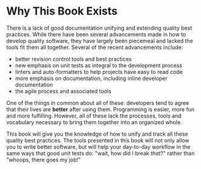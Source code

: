 # Why This Book Exists
There is a lack of good documentation unifying and extending quality best
practices. While there have been several advancements made in how to develop
quality software, they have largely been piecemeal and lacked the tools
fit them all together. Several of the recent advancements include:
- better revision control tools and best practices
- new emphasis on unit tests as integral to the development process
- linters and auto-formatters to help projects have easy to read code
- more emphasis on documentation, including inline developer documentation
- the agile process and associated tools

One of the things in common about all of these: developers tend to agree
that their lives are **better** after using them. Programming is easier,
more fun and more fulfilling. However, all of these lack the processes,
tools and vocabulary necessary to bring them together into an organized whole.

This book will give you the knowledge of how to unify and track all these quality
best practices. The tools presented in this
book will not only allow you to write better software, but will help your
day-to-day workflow in the same ways that good unit tests do: "wait, how did I
break *that*?" rather than "whoops, there goes my job!"
